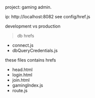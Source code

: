project: gaming admin.


ip: http://localhost:8082
see config/href.js




development vs production
> db hrefs
- connect.js
- dbQueryCredentials.js





these files contains hrefs
- head.html
- login.html
- join.html
- gamingIndex.js
- route.js

